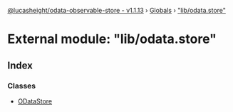[@lucasheight/odata-observable-store - v1.1.13](../README.md) › [Globals](../globals.md) › ["lib/odata.store"](_lib_odata_store_.md)

# External module: "lib/odata.store"

## Index

### Classes

* [ODataStore](../classes/_lib_odata_store_.odatastore.md)
